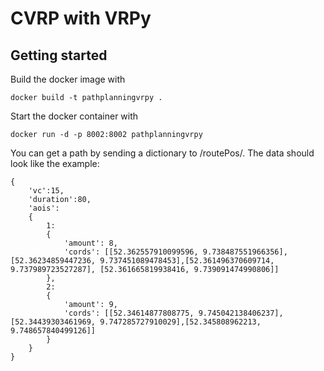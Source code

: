 # CVRP with VRPy

## Getting started

Build the docker image with 
```
docker build -t pathplanningvrpy .
```

Start the docker container with
```
docker run -d -p 8002:8002 pathplanningvrpy
```

You can get a path by sending a dictionary to /routePos/. The data should look like the example:
```
{
    'vc':15, 
    'duration':80, 
    'aois':
    {
        1: 
        {
            'amount': 8, 
            'cords': [[52.362557910099596, 9.738487551966356], [52.36234859447236, 9.737451089478453],[52.361496370609714, 9.737989723527287], [52.361665819938416, 9.739091474990806]]
        },
        2: 
        {
            'amount': 9, 
            'cords': [[52.34614877808775, 9.745042138406237], [52.34439303461969, 9.747285727910029],[52.345808962213, 9.748657840499126]]
        } 
    }
}
```
